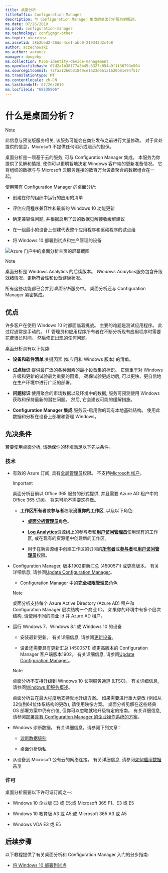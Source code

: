 ```yaml
---
title: 桌面分析
titleSuffix: Configuration Manager
description: 与 Configuration Manager 集成的桌面分析服务的概述。
ms.date: 07/26/2019
ms.prod: configuration-manager
ms.technology: configmgr-other
ms.topic: overview
ms.assetid: 38b2bed2-20dd-4ce1-abc0-219343d2c4b8
author: aczechowski
ms.author: aaroncz
manager: dougeby
ms.collection: M365-identity-device-management
ms.openlocfilehash: 07d2a1b38f77a3b45c3327c054a9f1f36793e504
ms.sourcegitcommit: 72faa1266b31849ce1a23d661a1620b01e94f517
ms.translationtype: MT
ms.contentlocale: zh-CN
ms.lasthandoff: 07/26/2019
ms.locfileid: "68535906"
---
```

# <a name="what-is-desktop-analytics"></a>什么是桌面分析？

> [!Note]  
> 此信息与预览版服务相关, 该服务可能会在商业发布之前进行大量修改。 对于此处提供的信息，Microsoft 不提供任何明示或暗示的担保。  

桌面分析是一项基于云的服务, 可与 Configuration Manager 集成。 本服务为你提供了见解和情报, 使你可以更明智地决定 Windows 客户端的更新准备情况。 它将组织的数据与与 Microsoft 云服务连接的数百万台设备聚合的数据组合在一起。

使用带有 Configuration Manager 的桌面分析:  

- 创建在你的组织中运行的应用的清单  

- 评估应用程序兼容性和最新的 Windows 10 功能更新  

- 确定兼容性问题, 并根据启用了云的数据见解接收缓解建议  

- 在一组最小的设备上创建代表整个应用程序和驱动程序的试点组  

- 将 Windows 10 部署到试点和生产管理的设备  

![Azure 门户中的桌面分析主页的屏幕截图](media/portal-home.png)

> [!Note]  
> 桌面分析是 Windows Analytics 的后续版本。 *Windows Analytics*服务包含升级就绪情况、更新符合性和设备健康状况。
>
> 所有这些功能都已合并到*桌面分析*服务中。 桌面分析还与 Configuration Manager 紧密集成。



## <a name="benefits"></a>优点

许多客户在使用 Windows 10 时都面临着挑战。 主要的难题是测试应用程序。 此过程通常是手动的。 IT 管理员和应用程序所有者在不断分析现有应用程序时需要花费很长时间。 然后修正出现的任何问题。

桌面分析具有以下优势:

- **设备和软件清单**:关键因素 (如应用和 Windows 版本) 的清单。  

- **试点标识**:提供最广泛的各种因素的最小设备集的标识。 它侧重于对 Windows 升级和更新的试验最为重要的因素。 确保试验更成功后, 可以更快、更自信地在生产环境中进行广泛的部署。  

- **问题标识**:使用聚合的市场数据以及环境中的数据, 服务可预测使用 Windows 获取和保持最新的潜在问题。 然后, 它会建议可能的缓解措施。  

- **Configuration Manager 集成**:服务云-启用你的现有本地基础结构。 使用此数据和分析在设备上部署和管理 Windows。  



## <a name="prerequisites"></a>先决条件

若要使用桌面分析, 请确保你的环境满足以下先决条件。


### <a name="technical"></a>技术

- 有效的 Azure 订阅, 具有[全局管理员](https://docs.microsoft.com/azure/active-directory/users-groups-roles/directory-assign-admin-roles#company-administrator)权限。 不支持[Microsoft 帐户](https://docs.microsoft.com/windows/security/identity-protection/access-control/microsoft-accounts)。  

    > [!Important]  
    > 桌面分析目前以 Office 365 服务的形式提供, 并且需要 Azure AD 租户中的 Office 365 订阅。 将来可能不需要这样做。

    - **工作区所有者**或**参与者**权限**设置你的工作区**, 以及以下角色:  

      - [**桌面分析管理员**](https://docs.microsoft.com/azure/active-directory/users-groups-roles/directory-assign-admin-roles)角色。

      - [**Log Analytics**](https://docs.microsoft.com/azure/role-based-access-control/built-in-roles#log-analytics-contributor)资源组上的参与者和[**用户访问管理员**](https://docs.microsoft.com/azure/role-based-access-control/built-in-roles#user-access-administrator)使用现有的工作区, 或在现有的资源组中创建新的工作区。

      - 用于在新资源组中创建工作区的订阅的[**所有者**](https://docs.microsoft.com/azure/role-based-access-control/built-in-roles#owner)或[**参与者**](https://docs.microsoft.com/azure/role-based-access-control/built-in-roles#contributor)和[**用户访问管理员**](https://docs.microsoft.com/azure/role-based-access-control/built-in-roles#user-access-administrator)权限。  

- Configuration Manager, 版本1902更新汇总 (4500571) 或更高版本。 有关详细信息, 请参阅[Update Configuration Manager](/sccm/desktop-analytics/connect-configmgr#bkmk_hotfix)。  

    - Configuration Manager 中的[**完全权限管理员**](/sccm/core/understand/fundamentals-of-role-based-administration#bkmk_Planroles)角色  

    > [!Note]  
    > 桌面分析支持每个 Azure Active Directory (Azure AD) 租户和 Configuration Manager 层次结构一个商业 ID。 如果你的环境中有多个层次结构, 请使用不同的商业 Id 并 Azure AD 租户。<!-- 4958160 -->

- 运行 Windows 7、Windows 8.1 或 Windows 10 的设备  

    - 安装最新更新。 有关详细信息, 请参阅[更新设备](/sccm/desktop-analytics/enroll-devices#update-devices)。  

    - 设备还需要具有更新汇总 (4500571) 或更高版本的 Configuration Manager 客户端版本1902。 有关详细信息, 请参阅[Update Configuration Manager](/sccm/desktop-analytics/connect-configmgr#bkmk_hotfix)。  

    > [!Note]  
    > 桌面分析不支持升级到 Windows 10 长期服务通道 (LTSC)。 有关详细信息, 请参阅[Windows 即服务概述](https://docs.microsoft.com/windows/deployment/update/waas-overview#long-term-servicing-channel)。
    >
    > 桌面分析旨在最大程度地支持就地升级方案。 如果需要进行重大更改 (例如从32位到64位体系结构的更改), 请使用映像方案。 桌面分析见解在这些经典 OS 部署方案中仍有价值, 但你可以忽略就地升级特定的指南。 有关详细信息, 请参阅[部署具有 Configuration Manager 的企业操作系统的方案](/sccm/osd/deploy-use/scenarios-to-deploy-enterprise-operating-systems)。

- Windows 诊断数据。 有关详细信息，请参阅下列文章：  

    - [诊断数据级别](/sccm/desktop-analytics/enable-data-sharing#diagnostic-data-levels)  

    - [桌面分析隐私](/sccm/desktop-analytics/privacy)  

- 从设备到 Microsoft 公有云的网络连接。 有关详细信息, 请参阅[如何启用数据共享](/sccm/desktop-analytics/enable-data-sharing)  


### <a name="licensing"></a>许可

桌面分析需要以下许可证订阅之一:

- Windows 10 企业版 E3 或 E5;或 Microsoft 365 F1、E3 或 E5  

- Windows 10 教育版 A3 或 A5;或 Microsoft 365 A3 或 A5  

- Windows VDA E3 或 E5  




## <a name="next-steps"></a>后续步骤

以下教程提供了有关桌面分析和 Configuration Manager 入门的分步指南:  

- [将 Windows 10 部署到试点](/sccm/desktop-analytics/tutorial-windows10)  
